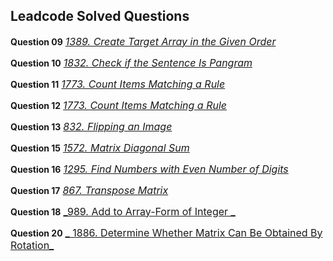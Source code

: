 ## Leadcode Solved Questions

**Question 09** <a href="https://leetcode.com/problems/create-target-array-in-the-given-order/submissions/908802221/" target="_blank" style="font-size: 16px;dispaly:inline-block;">_1389. Create Target Array in the Given Order_</a> <br/>

**Question 10** <a href="https://leetcode.com/problems/check-if-the-sentence-is-pangram/submissions/908808758/" target="_blank" style="font-size: 16px;">_1832. Check if the Sentence Is Pangram_</a> <br/>

**Question 11** <a href="https://leetcode.com/problems/count-items-matching-a-rule/submissions/908833413/" target="_blank" style="font-size: 16px;">_1773. Count Items Matching a Rule_</a> <br/>

**Question 12** <a href="https://leetcode.com/problems/find-the-highest-altitude/submissions/913035692/" target="_blank" style="font-size: 16px;">_1773. Count Items Matching a Rule_</a> <br/>

**Question 13** <a href="https://leetcode.com/problems/flipping-an-image/submissions/913129095/" target="_blank" style="font-size: 16px;">_832. Flipping an Image_</a> <br/>

**Question 15** <a href="https://leetcode.com/problems/matrix-diagonal-sum/submissions/913370203/" target="_blank" style="font-size: 16px;">_1572. Matrix Diagonal Sum_</a> <br/>

**Question 16** <a href="https://leetcode.com/problems/count-items-matching-a-rule/submissions/908833413/" target="_blank" style="font-size: 16px;">_1295. Find Numbers with Even Number of Digits_</a> <br/>

**Question 17** <a href="https://leetcode.com/problems/transpose-matrix/submissions/913553046/" target="_blank" style="font-size: 16px;">_867. Transpose Matrix_</a> <br/>

**Question 18** <a href="https://leetcode.com/problems/add-to-array-form-of-integer/submissions/909345886/" target="_blank" style="font-size: 16px;">_989. Add to Array-Form of Integer _</a> <br/>

**Question 20** <a href="https://leetcode.com/problems/determine-whether-matrix-can-be-obtained-by-rotation/submissions/913769725/" target="_blank" style="font-size: 16px;">_ 1886. Determine Whether Matrix Can Be Obtained By Rotation_</a> <br/>



